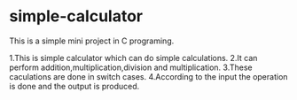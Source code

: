 # simple-calculator
This is a simple  mini project in C programing.







1.This is simple calculator which can do simple calculations.
2.It can perform addition,multiplication,division and multiplication.
3.These caculations are done in switch cases.
4.According to the input the operation is done and the output is produced.
